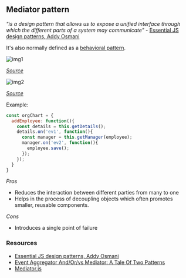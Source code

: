 ## Mediator pattern
_"is a design pattern that allows us to expose a unified interface through which the different parts of a system may communicate"_ - [Essential JS design patterns, Addy Osmani](https://addyosmani.com/resources/essentialjsdesignpatterns/book/#mediatorpatternjavascript)

It's also normally defined as a [behavioral pattern](https://en.wikipedia.org/wiki/Behavioral_pattern).

![img1](https://addyosmani.com/largescalejavascript/assets/img/chart4a.jpg)

_[Source](https://addyosmani.com/largescalejavascript/#mediatorpattern)_

![img2](https://www.safaribooksonline.com/library/view/learning-javascript-design/9781449334840/httpatomoreillycomsourceoreillyimages1326898.png)

_[Source](https://www.safaribooksonline.com/library/view/learning-javascript-design/9781449334840/ch09s06.html)_

Example:
```js
const orgChart = {
  addEmployee: function(){
    const details = this.getDetails();
    details.on('ev1', function(){
      const manager = this.getManager(employee);
      manager.on('ev2', function(){
        employee.save();
      });
    });
  }
}
```

*Pros*
  - Reduces the interaction between different parties from many to one
  - Helps in the process of decoupling objects which often promotes smaller, reusable components.

*Cons*
  - Introduces a single point of failure

### Resources
- [Essential JS design patterns, Addy Osmani](https://addyosmani.com/resources/essentialjsdesignpatterns/book/#mediatorpatternjavascript)
- [Event Aggregator And/Or/vs Mediator: A Tale Of Two Patterns](https://lostechies.com/derickbailey/2013/03/18/event-aggregator-andorvs-mediator-a-tale-of-two-patterns/)
- [Mediator.js](http://thejacklawson.com/Mediator.js/)